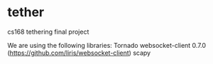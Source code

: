 tether
======

cs168 tethering final project

We are using the following libraries:
Tornado
websocket-client 0.7.0 (https://github.com/liris/websocket-client)
scapy